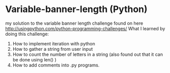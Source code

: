 # Variable-banner-length (Python) 
my solution to the variable banner length challenge found on here http://usingpython.com/python-programming-challenges/ 
What I learned by doing this challenge:
1. How to implement iteration with python
2. How to gather a string from user input
3. How to count the number of letters in a string (also found out that it can be done using len(<string>) )
4. How to add comments into .py programs. 
